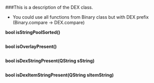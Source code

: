 ###This is a description of the DEX class.

* You could use all functions from Binary class but with DEX prefix (Binary.compare -> DEX.compare)

**bool isStringPoolSorted()**

```
```
**bool isOverlayPresent()**

```
```
**bool isDexStringPresent(QString sString)**

```
```
**bool isDexItemStringPresent(QString sItemString)**

```
```
